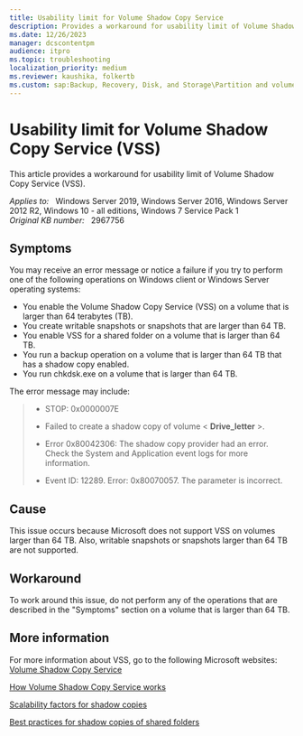 ```yaml
---
title: Usability limit for Volume Shadow Copy Service
description: Provides a workaround for usability limit of Volume Shadow Copy Service (VSS).
ms.date: 12/26/2023
manager: dcscontentpm
audience: itpro
ms.topic: troubleshooting
localization_priority: medium
ms.reviewer: kaushika, folkertb
ms.custom: sap:Backup, Recovery, Disk, and Storage\Partition and volume management , csstroubleshoot
---
```

# Usability limit for Volume Shadow Copy Service (VSS)

This article provides a workaround for usability limit of Volume Shadow Copy Service (VSS).

_Applies to:_ &nbsp; Windows Server 2019, Windows Server 2016, Windows Server 2012 R2, Windows 10 - all editions, Windows 7 Service Pack 1  
_Original KB number:_ &nbsp; 2967756

## Symptoms

You may receive an error message or notice a failure if you try to perform one of the following operations on Windows client or Windows Server operating systems:  

- You enable the Volume Shadow Copy Service (VSS) on a volume that is larger than 64 terabytes (TB).
- You create writable snapshots or snapshots that are larger than 64 TB.
- You enable VSS for a shared folder on a volume that is larger than 64 TB.
- You run a backup operation on a volume that is larger than 64 TB that has a shadow copy enabled.
- You run chkdsk.exe on a volume that is larger than 64 TB.  

The error message may include:  
>
>- STOP: 0x0000007E
>
>- Failed to create a shadow copy of volume < **Drive_letter** >.
>
>- Error 0x80042306: The shadow copy provider had an error. Check the System and Application event logs for more information.
>
>- Event ID: 12289. Error: 0x80070057. The parameter is incorrect.

## Cause

This issue occurs because Microsoft does not support VSS on volumes larger than 64 TB. Also, writable snapshots or snapshots larger than 64 TB are not supported.

## Workaround

To work around this issue, do not perform any of the operations that are described in the "Symptoms" section on a volume that is larger than 64 TB.

## More information

For more information about VSS, go to the following Microsoft websites:  
[Volume Shadow Copy Service](https://msdn.microsoft.com/library/ee923636%28v=ws.10%29.aspx)  

[How Volume Shadow Copy Service works](https://technet.microsoft.com/library/cc785914%28v=ws.10%29.aspx)  

[Scalability factors for shadow copies](https://technet.microsoft.com/library/cc755419%28v=ws.10%29.aspx)  

[Best practices for shadow copies of shared folders](https://technet.microsoft.com/library/cc753975.aspx)
